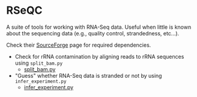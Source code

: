 # RSeQC
A suite of tools for working with RNA-Seq data. Useful when little is known about the sequencing data (e.g., quality control, strandedness, etc...).

Check their [SourceForge](https://sourceforge.net/projects/rseqc/files/BED/Human_Homo_sapiens/) page for required dependencies.

- Check for rRNA contamination by aligning reads to rRNA sequences using `split_bam.py`
   - [split_bam.py](https://rseqc.sourceforge.net/#spilt-bam-py)
- "Guess" whether RNA-Seq data is stranded or not by using `infer_experiment.py`
   - [infer_experiment.py](http://rseqc.sourceforge.net/#infer-experiment-py)